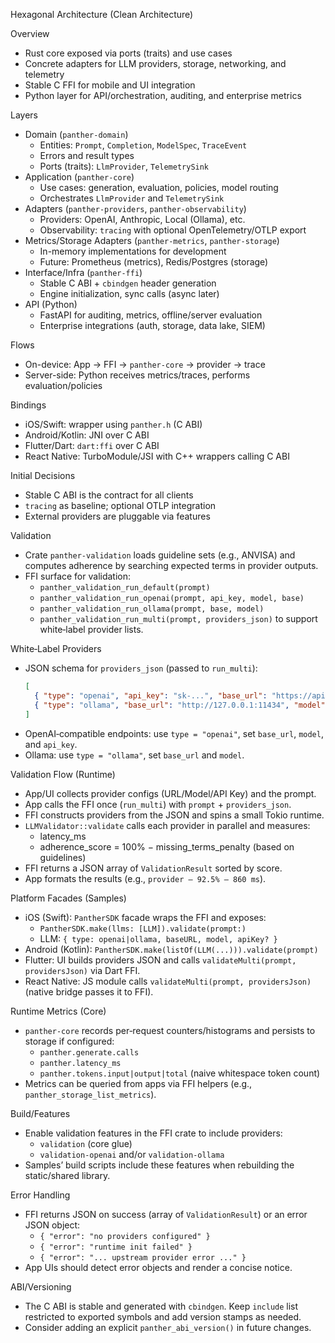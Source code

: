 Hexagonal Architecture (Clean Architecture)

Overview
- Rust core exposed via ports (traits) and use cases
- Concrete adapters for LLM providers, storage, networking, and telemetry
- Stable C FFI for mobile and UI integration
- Python layer for API/orchestration, auditing, and enterprise metrics

Layers
- Domain (`panther-domain`)
  - Entities: `Prompt`, `Completion`, `ModelSpec`, `TraceEvent`
  - Errors and result types
  - Ports (traits): `LlmProvider`, `TelemetrySink`
- Application (`panther-core`)
  - Use cases: generation, evaluation, policies, model routing
  - Orchestrates `LlmProvider` and `TelemetrySink`
- Adapters (`panther-providers`, `panther-observability`)
  - Providers: OpenAI, Anthropic, Local (Ollama), etc.
  - Observability: `tracing` with optional OpenTelemetry/OTLP export
- Metrics/Storage Adapters (`panther-metrics`, `panther-storage`)
  - In-memory implementations for development
  - Future: Prometheus (metrics), Redis/Postgres (storage)
- Interface/Infra (`panther-ffi`)
  - Stable C ABI + `cbindgen` header generation
  - Engine initialization, sync calls (async later)
- API (Python)
  - FastAPI for auditing, metrics, offline/server evaluation
  - Enterprise integrations (auth, storage, data lake, SIEM)

Flows
- On-device: App -> FFI -> `panther-core` -> provider -> trace
- Server-side: Python receives metrics/traces, performs evaluation/policies

Bindings
- iOS/Swift: wrapper using `panther.h` (C ABI)
- Android/Kotlin: JNI over C ABI
- Flutter/Dart: `dart:ffi` over C ABI
- React Native: TurboModule/JSI with C++ wrappers calling C ABI

Initial Decisions
- Stable C ABI is the contract for all clients
- `tracing` as baseline; optional OTLP integration
- External providers are pluggable via features

Validation
- Crate `panther-validation` loads guideline sets (e.g., ANVISA) and computes adherence by searching expected terms in provider outputs.
- FFI surface for validation:
  - `panther_validation_run_default(prompt)`
  - `panther_validation_run_openai(prompt, api_key, model, base)`
  - `panther_validation_run_ollama(prompt, base, model)`
  - `panther_validation_run_multi(prompt, providers_json)` to support white‑label provider lists.

White‑Label Providers
- JSON schema for `providers_json` (passed to `run_multi`):
  ```json
  [
    { "type": "openai", "api_key": "sk-...", "base_url": "https://api.openai.com", "model": "gpt-4o-mini" },
    { "type": "ollama", "base_url": "http://127.0.0.1:11434", "model": "llama3" }
  ]
  ```
- OpenAI‑compatible endpoints: use `type = "openai"`, set `base_url`, `model`, and `api_key`.
- Ollama: use `type = "ollama"`, set `base_url` and `model`.

Validation Flow (Runtime)
- App/UI collects provider configs (URL/Model/API Key) and the prompt.
- App calls the FFI once (`run_multi`) with `prompt` + `providers_json`.
- FFI constructs providers from the JSON and spins a small Tokio runtime.
- `LLMValidator::validate` calls each provider in parallel and measures:
  - latency_ms
  - adherence_score = 100% − missing_terms_penalty (based on guidelines)
- FFI returns a JSON array of `ValidationResult` sorted by score.
- App formats the results (e.g., `provider – 92.5% – 860 ms`).

Platform Facades (Samples)
- iOS (Swift): `PantherSDK` facade wraps the FFI and exposes:
  - `PantherSDK.make(llms: [LLM]).validate(prompt:)`
  - LLM: `{ type: openai|ollama, baseURL, model, apiKey? }`
- Android (Kotlin): `PantherSDK.make(listOf(LLM(...))).validate(prompt)`
- Flutter: UI builds providers JSON and calls `validateMulti(prompt, providersJson)` via Dart FFI.
- React Native: JS module calls `validateMulti(prompt, providersJson)` (native bridge passes it to FFI).

Runtime Metrics (Core)
- `panther-core` records per‑request counters/histograms and persists to storage if configured:
  - `panther.generate.calls`
  - `panther.latency_ms`
  - `panther.tokens.input|output|total` (naive whitespace token count)
- Metrics can be queried from apps via FFI helpers (e.g., `panther_storage_list_metrics`).

Build/Features
- Enable validation features in the FFI crate to include providers:
  - `validation` (core glue)
  - `validation-openai` and/or `validation-ollama`
- Samples’ build scripts include these features when rebuilding the static/shared library.

Error Handling
- FFI returns JSON on success (array of `ValidationResult`) or an error JSON object:
  - `{ "error": "no providers configured" }`
  - `{ "error": "runtime init failed" }`
  - `{ "error": "... upstream provider error ..." }`
- App UIs should detect error objects and render a concise notice.

ABI/Versioning
- The C ABI is stable and generated with `cbindgen`. Keep `include` list restricted to exported symbols and add version stamps as needed.
- Consider adding an explicit `panther_abi_version()` in future changes.
